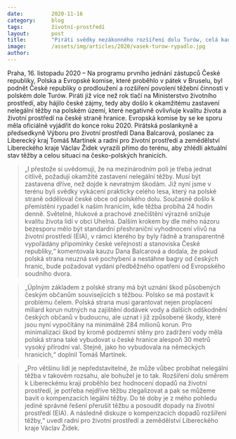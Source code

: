 ```yaml
---
date:         2020-11-16
category:     blog
tags:         životní-prostředí 
layout:       post
title:        "Piráti svědky nezákonného rozšíření dolu Turów, celá kauza stojí před Evropskou komisí"
image:        /assets/img/articles/2020/vasek-turow-rypadlo.jpg
author:       
---
```





Praha, 16. listopadu 2020 – Na programu prvního jednání zástupců České republiky, Polska a Evropské komise, které proběhlo v pátek v Bruselu, byl podnět České republiky o prodloužení a rozšíření povolení těžební činnosti v polském dole Turów. Piráti již více než rok tlačí na Ministerstvo životního prostředí, aby hájilo české zájmy, tedy aby došlo k okamžitému zastavení nelegální těžby na polském území, které negativně ovlivňuje kvalitu života a životní prostředí na české straně hranice. Evropská komise by se ke sporu měla oficiálně vyjádřit do konce roku 2020. Pirátská poslankyně a předsedkyně Výboru pro životní prostředí Dana Balcarová, poslanec za Liberecký kraj Tomáš Martínek a radní pro životní prostředí a zemědělství Libereckého kraje Václav Židek vyrazili přímo do terénu, aby zhlédli aktuální stav těžby a celou situaci na česko-polských hranicích. 

> „I přestože si uvědomuji, že na mezinárodním poli je třeba jednat citlivě, požaduji okamžité zastavení nelegální těžby. Musí být zastavena dříve, než dojde k nevratným škodám. Již nyní jsme v terénu byli svědky vykácení prakticky celého lesa, který na polské straně odděloval české obce od polského dolu. Současně došlo k přemístěni rypadel k našim hranicím, kde těžba probíhá 24 hodin denně. Světelné, hlukové a prachové znečištění výrazně snižuje kvalitu života lidí v obci Uhelná. Dalším krokem by dle mého názoru bezesporu mělo být standardní přeshraniční vyhodnocení vlivů na životní prostředí (EIA), v rámci kterého by byly řádně a transparentně vypořádány připomínky české veřejnosti a stanoviska České republiky,“ komentovala kauzu Dana Balcarová a dodala, že pokud polská strana neuzná své pochybení a nestáhne bagry od českých hranic, bude požadovat vydání předběžného opatření od Evropského soudního dvora.

> „Úplným základem z polské strany má být uznání škod působených českým občanům souvisejících s těžbou. Polsko se má postavit k problému čelem. Polská strana musí garantovat nejen proplacení miliard korun nutných na zajištění dodávek vody a dalších odškodnění českých občanů v budoucnu, ale uznat i již způsobené škody, které jsou nyní vypočítány na minimálně 284 milionů korun. Pro minimalizaci škod by kromě podzemní stěny pro zadržení vody měla polská strana také vybudovat u české hranice alespoň 30 metrů vysoký přírodní val. Stejně, jako ho vybudovala na německých hranicích,“ doplnil Tomáš Martínek.

> „Pro většinu lidí je nepředstavitelné, že může vůbec probíhat nelegální těžba v takovém rozsahu, ale bohužel je to tak. Rozšíření dolu směrem k Libereckému kraji proběhlo bez hodnocení dopadů na životní prostředí, je potřeba nejdříve těžbu zlegalizovat a pak se můžeme bavit o kompenzacích legální těžby. Do té doby je z mého pohledu jediné správné řešení přerušit těžbu a posoudit dopady na životní prostředí (EIA). A následně diskuze o kompenzacích dopadů rozšíření těžby,“ uvedl radní pro životní prostředí a zemědělství Libereckého kraje Václav Židek.
